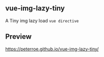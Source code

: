 ## vue-img-lazy-tiny

A Tiny img lazy load `vue directive`


## Preview

<https://peterroe.github.io/vue-img-lazy-tiny/>